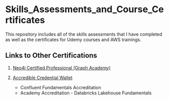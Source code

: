# Skills_Assessments_and_Course_Certificates
This repository includes all of the skills assessments that I have completed as well as the certificates for Udemy courses and AWS trainings.


## Links to Other Certifications
1. [Neo4j Certified Professional (Graph Academy)](https://graphacademy.neo4j.com/u/c908e01c-06e3-4439-aef9-e81497763e5e/)


2. [Accredible Credential Wallet](https://www.credential.net/profile/dunnbc22/wallet)
    * Confluent Fundamentals Accreditation
    * Academy Accreditation - Databricks Lakehouse Fundamentals
